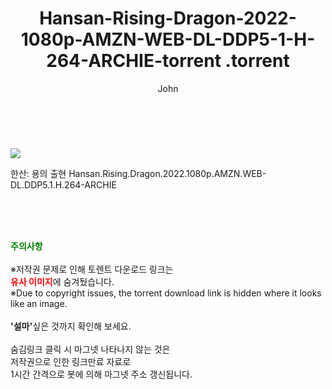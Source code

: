 ﻿---
layout: post
title:  "                   Hansan-Rising-Dragon-2022-1080p-AMZN-WEB-DL-DDP5-1-H-264-ARCHIE-torrent                .torrent"
author: John
categories: [ 영화 ]
tags: [  ]
image: https://torrentrj59.com/uploadfile/full/a7b578cb5aa06c44dbc3249fa7f76549160c5c54.jpg 
description: "                   Hansan-Rising-Dragon-2022-1080p-AMZN-WEB-DL-DDP5-1-H-264-ARCHIE-torrent                 torrent 정보 공유"
toc: true
toc_sticky: true
---

<br>
<p><img src="https://torrentrj59.com/uploadfile/full/a7b578cb5aa06c44dbc3249fa7f76549160c5c54.jpg"/></p>
 한산: 용의 출현 Hansan.Rising.Dragon.2022.1080p.AMZN.WEB-DL.DDP5.1.H.264-ARCHIE    
    
<br><br><br>
<p data-ke-size="size16"><b><span style="color: green;">주의사항</span></b><br /><br />※저작권 문제로 인해 토렌트 다운로드 링크는<br /><b><span style="color: red;">유사 이미지</span></b>에 숨겨뒀습니다.<br />※Due to copyright issues, the torrent download link is hidden where it looks like an image.<br /><br /><b>'설마'</b>싶은 것까지 확인해 보세요.<br /><br />숨김링크 클릭 시 마그넷 나타나지 않는 것은<br />저작권으로 인한 링크만료 자료로<br />1시간 간격으로 봇에 의해 마그넷 주소 갱신됩니다.</p>

